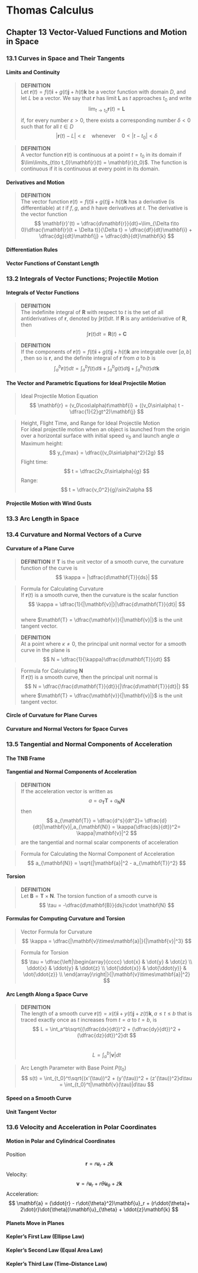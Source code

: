 # Thomas Calculus
## Chapter 13 Vector-Valued Functions and Motion in Space
### 13.1 Curves in Space and Their Tangents
#### Limits and Continuity
>**DEFINITION**    
Let $\mathbf{r}(t) = f(t)\mathbf{i} + g(t)\mathbf{j} + h(t)\mathbf{k}$ be a vector function with domain $D$, and let $L$ be a vector. We say that $\mathbf{r}$ has limit $\mathbf{L}$ as $t$ approaches $t_0$ and write  
>$$
>\lim_{t\to t_0}\mathbf{r}(t) = \mathbf{L}
>$$
>if, for every number $\varepsilon > 0$, there exists a corresponding number $\delta < 0$ such that for all $t\in D$
>$$
>|\mathbf{r}(t) - L| < \varepsilon\quad\mathsf{whenever}\quad0 < |t - t_0| < \delta
>$$

>**DEFINITION**   
A vector function $\mathbf{r}(t)$ is continuous at a point $t = t_0$ in its domain if $\lim\limits_{t\to t_0}\mathbf{r}(t) = \mathbf{r}(t_0)$. The function is continuous if it is continuous at every point in its domain.
#### Derivatives and Motion
>**DEFINITION**  
The vector function $\mathbf{r}(t) = f(t)\mathbf{i} + g(t)\mathbf{j} + h(t)\mathbf{k}$ has a derivative (is differentiable) at $t$ if $f, g,$ and $h$ have derivatives at $t$. The derivative is the vector function  
>$$
>\mathbf{r}'(t) = \dfrac{d\mathbf{r}}{dt}=\lim_{\Delta t\to 0}\dfrac{\mathbf{r}(t + \Delta t)}{\Delta t} = \dfrac{df}{dt}\mathbf{i} + \dfrac{dg}{dt}\mathbf{j} + \dfrac{dh}{dt}\mathbf{k}
>$$
#### Differentiation Rules
#### Vector Functions of Constant Length
### 13.2 Integrals of Vector Functions; Projectile Motion
#### Integrals of Vector Functions
>**DEFINITION**   
The indefinite integral of $\mathbf{R}$ with respect to $t$ is the set of all antiderivatives of $\mathbf{r}$, denoted by $\int \mathbf{r}(t) dt$. If $\mathbf{R}$ is any antiderivative of $\mathbf{R}$, then
>$$
>\int \mathbf{r}(t)dt = \mathbf{R}(t) + \mathbf{C}
>$$

>**DEFINITION**   
If the components of $\mathbf{r}(t) = f(t)\mathbf{i} + g(t)\mathbf{j} + h(t)\mathbf{k}$ are integrable
over $[a, b]$ , then so is $\mathbf{r}$, and the definite integral of $\mathbf{r}$ from $a$ to $b$ is 
>$$
>\int_a^b \mathbf{r}(t)dt = \int_a^b f(t)dt\mathbf{i} + \int_a^bg(t)dt\mathbf{j} + \int_a^bh(t)dt\mathbf{k}
>$$ 
#### The Vector and Parametric Equations for Ideal Projectile Motion
>Ideal Projectile Motion Equation
>$$
>\mathbf{r} = (v_0\cos\alpha)t\mathbf{i} + ((v_0\sin\alpha) t - \dfrac{1}{2}gt^2)\mathbf{j} 
>$$

>Height, Flight Time, and Range for Ideal Projectile Motion  
For ideal projectile motion when an object is launched from the origin over a horizontal surface with initial speed $v_0$ and launch angle $\alpha$   
Maximum height:
>$$
>y_{\max} = \dfrac{(v_0\sin\alpha)^2}{2g}
>$$
>Flight time:
>$$
>t = \dfrac{2v_0\sin\alpha}{g}
>$$
>Range:
>$$
>t = \dfrac{v_0^2}{g}\sin2\alpha
>$$
#### Projectile Motion with Wind Gusts
### 13.3 Arc Length in Space
### 13.4 Curvature and Normal Vectors of a Curve
#### Curvature of a Plane Curve
>**DEFINITION** 
If $\mathbf{T}$ is the unit vector of a smooth curve, the curvature function of the curve is
>$$
>\kappa = |\dfrac{d\mathbf{T}}{ds}|
>$$ 

>Formula for Calculating Curvature  
If $\mathbf{r}(t)$ is a smooth curve, then the curvature is the scalar function
>$$
>\kappa = \dfrac{1}{|\mathbf{v}|}|\dfrac{d\mathbf{T}}{dt}|
>$$  
>where $\mathbf{T} = \dfrac{\mathbf{v}}{|\mathbf{v}|}$ is the unit tangent vector.


>**DEFINITION**  
At a point where $\kappa \ne 0$, the principal unit normal vector for a smooth curve in the plane is
>$$
>N = \dfrac{1}{\kappa}\dfrac{d\mathbf{T}}{dt}
>$$   

>Formula for Calculating $\mathbf{N}$  
If $\mathbf{r}(t)$ is a smooth curve, then the principal unit normal is
>$$
>N = \dfrac{\frac{d\mathbf{T}}{dt}}{|\frac{d\mathbf{T}}{dt}|}
>$$ 
>where $\mathbf{T} = \dfrac{\mathbf{v}}{|\mathbf{v}|}$ is the unit tangent vector.
#### Circle of Curvature for Plane Curves
#### Curvature and Normal Vectors for Space Curves
### 13.5 Tangential and Normal Components of Acceleration
#### The TNB Frame
#### Tangential and Normal Components of Acceleration
>**DEFINITION**  
If the acceleration vector is written as
>$$
>a = a_{\mathbf{T}}\mathbf{T} + a_{\mathbf{N}}\mathbf{N}
>$$ 
>then
>$$
>a_{\mathbf{T}} = \dfrac{d^s}{dt^2}= \dfrac{d}{dt}|\mathbf{v}|,a_{\mathbf{N}} = \kappa(\dfrac{ds}{dt})^2= \kappa|\mathbf{v}|^2
>$$ 
>are the tangential and normal scalar components of acceleration

>Formula for Calculating the Normal Component of Acceleration
>$$
>a_{\mathbf{N}} = \sqrt{|\mathbf{a}|^2 - a_{\mathbf{T}}^2}
>$$ 
#### Torsion
>**DEFINITION**  
Let $\mathbf{B} = \mathbf{T} \times \mathbf{N}$. The torsion function of a smooth curve is
>$$
>\tau = -\dfrac{d\mathbf{B}}{ds}\cdot \mathbf{N}
>$$ 
#### Formulas for Computing Curvature and Torsion
>Vector Formula for Curvature
>$$
>\kappa = \dfrac{|\mathbf{v}\times\mathbf{a}|}{|\mathbf{v}|^3}
>$$ 

>Formula for Torsion
>$$
>\tau = \dfrac{\left|\begin{array}{cccc}
    \dot{x} & \dot{y} & \dot{z} \\  
    \ddot{x} & \ddot{y} & \ddot{z} \\ 
    \dot{\ddot{x}} & \dot{\ddot{y}} & \dot{\ddot{z}} \\
    \end{array}\right|}{|\mathbf{v}\times\mathbf{a}|^2}
>$$ 

#### Arc Length Along a Space Curve
>**DEFINITION**  
The length of a smooth curve $\mathbf{r}(t) = x(t)\mathbf{i} + y(t)\mathbf{j} + z(t)\mathbf{k}, a \le t \le b$  that is traced exactly once as $t$ increases from $t = a$ to $t = b$, is
>$$
>L = \int_a^b\sqrt{(\dfrac{dx}{dt})^2 + (\dfrac{dy}{dt})^2 + (\dfrac{dz}{dt})^2}dt
>$$  
>$$
>L = \int_a^b|\mathbf{v}|dt
>$$   

>Arc Length Parameter with Base Point $P(t_0)$
>$$
>s(t) = \int_{t_0}^t\sqrt{(x'(\tau))^2 + (y'(\tau))^2 + (z'(\tau))^2}d\tau = \int_{t_0}^t|\mathbf{v}(\tau)|d\tau
>$$ 
#### Speed on a Smooth Curve
#### Unit Tangent Vector
### 13.6 Velocity and Acceleration in Polar Coordinates
#### Motion in Polar and Cylindrical Coordinates
Position 
$$
\mathbf{r} = r\mathbf{u}_r + z\mathbf{k}
$$ 
Velocity: 
$$
\mathbf{v} = \dot{r}\mathbf{u}_r + r\dot{\theta}\mathbf{u}_{\theta} + \dot{z}\mathbf{k}
$$ 
Acceleration:  
$$
\mathbf{a} = (\ddot{r} - r\dot{\theta}^2)\mathbf{u}_r + (r\ddot{\theta}+ 2\dot{r}\dot{\theta})\mathbf{u}_{\theta} + \ddot{z}\mathbf{k}
$$ 
#### Planets Move in Planes
#### Kepler’s First Law (Ellipse Law)
#### Kepler’s Second Law (Equal Area Law)
#### Kepler’s Third Law (Time–Distance Law)
